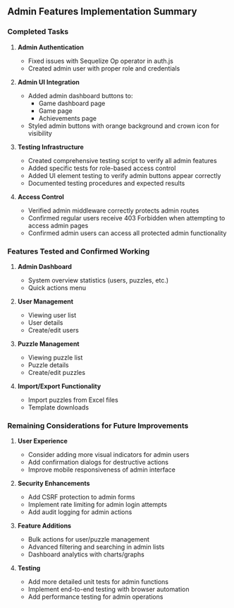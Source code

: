 ## Admin Features Implementation Summary

### Completed Tasks
1. **Admin Authentication**
   - Fixed issues with Sequelize Op operator in auth.js
   - Created admin user with proper role and credentials

2. **Admin UI Integration**
   - Added admin dashboard buttons to:
     - Game dashboard page
     - Game page
     - Achievements page
   - Styled admin buttons with orange background and crown icon for visibility

3. **Testing Infrastructure**
   - Created comprehensive testing script to verify all admin features
   - Added specific tests for role-based access control
   - Added UI element testing to verify admin buttons appear correctly
   - Documented testing procedures and expected results

4. **Access Control**
   - Verified admin middleware correctly protects admin routes
   - Confirmed regular users receive 403 Forbidden when attempting to access admin pages
   - Confirmed admin users can access all protected admin functionality

### Features Tested and Confirmed Working
1. **Admin Dashboard**
   - System overview statistics (users, puzzles, etc.)
   - Quick actions menu

2. **User Management**
   - Viewing user list
   - User details
   - Create/edit users

3. **Puzzle Management**
   - Viewing puzzle list
   - Puzzle details
   - Create/edit puzzles

4. **Import/Export Functionality**
   - Import puzzles from Excel files
   - Template downloads

### Remaining Considerations for Future Improvements
1. **User Experience**
   - Consider adding more visual indicators for admin users
   - Add confirmation dialogs for destructive actions
   - Improve mobile responsiveness of admin interface

2. **Security Enhancements**
   - Add CSRF protection to admin forms
   - Implement rate limiting for admin login attempts
   - Add audit logging for admin actions

3. **Feature Additions**
   - Bulk actions for user/puzzle management
   - Advanced filtering and searching in admin lists
   - Dashboard analytics with charts/graphs

4. **Testing**
   - Add more detailed unit tests for admin functions
   - Implement end-to-end testing with browser automation
   - Add performance testing for admin operations
